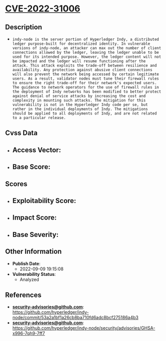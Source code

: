 
# [CVE-2022-31006](https://github.com/hyperledger/indy-node/commit/53a2a1bf1a26cb8ba710fd6adc8bcf275186a4b3)

## Description

- `indy-node is the server portion of Hyperledger Indy, a distributed ledger purpose-built for decentralized identity. In vulnerable versions of indy-node, an attacker can max out the number of client connections allowed by the ledger, leaving the ledger unable to be used for its intended purpose. However, the ledger content will not be impacted and the ledger will resume functioning after the attack. This attack exploits the trade-off between resilience and availability. Any protection against abusive client connections will also prevent the network being accessed by certain legitimate users. As a result, validator nodes must tune their firewall rules to ensure the right trade-off for their network's expected users. The guidance to network operators for the use of firewall rules in the deployment of Indy networks has been modified to better protect against denial of service attacks by increasing the cost and complexity in mounting such attacks. The mitigation for this vulnerability is not in the Hyperledger Indy code per se, but rather in the individual deployments of Indy. The mitigations should be applied to all deployments of Indy, and are not related to a particular release.`

## Cvss Data

- **Access Vector**:
  - 
- **Base Score**:
  - 

## Scores

- **Exploitability Score**:
  - 
- **Impact Score**:
  - 
- **Base Severity**:
  - 

## Other Information

- **Publish Date**:
  - 2022-09-09 19:15:08
- **Vulnerability Status**:
  - Analyzed

## References

- **security-advisories@github.com**: https://github.com/hyperledger/indy-node/commit/53a2a1bf1a26cb8ba710fd6adc8bcf275186a4b3
- **security-advisories@github.com**: https://github.com/hyperledger/indy-node/security/advisories/GHSA-x996-7qh9-7ff7
